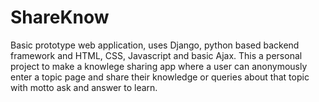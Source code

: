 # ShareKnow
Basic prototype web application, uses Django, python based backend framework and HTML, CSS, Javascript and basic Ajax. This a personal project to make a knowlege sharing app where a user can anonymously enter a topic page and share their knowledge or queries about that topic with motto ask and answer to learn.
